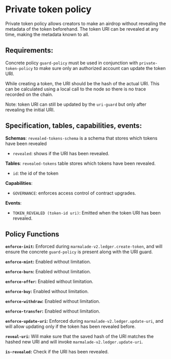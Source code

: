 # Private token policy

Private token policy allows creators to make an airdrop without revealing the metadata of the token beforehand. The token URI can be revealed at any time, making the metadata known to all.

## Requirements:

Concrete policy `guard-policy` must be used in conjunction with `private-token-policy` to make sure only an authorized account can update the token URI.

While creating a token, the URI should be the hash of the actual URI. This can be calculated using a local call to the node so there is no trace recorded on the chain.

Note: token URI can still be updated by the `uri-guard` but only after revealing the initial URI.

## Specification, tables, capabilities, events:

**Schemas**: `revealed-tokens-schema` is a schema that stores which tokens have been revealed
  - `revealed`: shows if the URI has been revealed.

**Tables**: `revealed-tokens` table stores which tokens have been revealed.
  - `id`: the id of the token

**Capabilities**:
 - `GOVERNANCE`: enforces access control of contract upgrades.

**Events**:
 - `TOKEN_REVEALED (token-id uri)`: Emitted when the token URI has been revealed.

## Policy Functions

**`enforce-init`:** Enforced during `marmalade-v2.ledger.create-token`, and will ensure the concrete `guard-policy` is present along with the URI guard.

**`enforce-mint`:** Enabled without limitation.

**`enforce-burn`:** Enabled without limitation.

**`enforce-offer`:** Enabled without limitation.

**`enforce-buy`:** Enabled without limitation.

**`enforce-withdraw`:** Enabled without limitation.

**`enforce-transfer`:** Enabled without limitation.

**`enforce-update-uri`:** Enforced during `marmalade-v2.ledger.update-uri`, and will allow updating only if the token has been revealed before.

**`reveal-uri`:** Will make sure that the saved hash of the URI matches the hashed new URI and will invoke `marmalade-v2.ledger.update-uri`.

**`is-revealed`:** Check if the URI has been revealed.